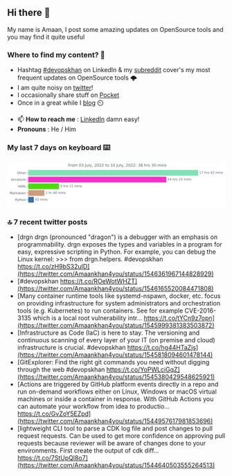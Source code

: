 <!--- [![Hits](https://hits.seeyoufarm.com/api/count/incr/badge.svg?url=https%3A%2F%2Fgithub.com%2Fakhan4u%2Fhit-counter&count_bg=%2379C83D&title_bg=%23555555&icon=&icon_color=%23E7E7E7&title=visits&edge_flat=false)](https://hits.seeyoufarm.com) --->

## Hi there 👋

My name is Amaan, I post some amazing updates on OpenSource tools and you may find it quite useful

### Where to find my content? 🤔

* Hashtag [#devopskhan](https://www.linkedin.com/feed/hashtag/devopskhan/) on LinkedIn & my [subreddit](https://www.reddit.com/r/devopskhan/) cover's my most frequent updates on OpenSource tools 🌩️
* I am quite noisy on [twitter](https://twitter.com/Amaankhan4you)!
* I occasionally share stuff on [Pocket](https://getpocket.com/@ej6g8d1dp2829A16a9Tf5d4T6bAMp3d8791rejDe86yem3bm4e14ex4fT4dluk29)
* Once in a great while I [blog](https://linuxparrot.com/) ⏲️


- 📫 **How to reach me** : [LinkedIn](https://www.linkedin.com/in/amaan-khan-linux-ninja) damn easy!
- **Pronouns** : He / Him

### My last 7 days on keyboard ⌨️

<img src="https://github.com/akhan4u/akhan4u/blob/main/images/stat.svg" alt="Amaan's Wakatime Activity!"/>

### 🔝 7 recent twitter posts
<!-- DEVDOJO:START -->
- [drgn drgn &lpar;pronounced &quot;dragon&quot;&rpar; is a debugger with an emphasis on programmability. drgn exposes the types and variables in a program for easy, expressive scripting in Python. For example, you can debug the Linux kernel: &gt;&gt;&gt; from drgn.helpers. #devopskhan https://t.co/zH9bS32uID](https://twitter.com/Amaankhan4you/status/1546361967144828929)
- [#devopskhan https://t.co/ROeWotWHZT](https://twitter.com/Amaankhan4you/status/1546165520084471808)
- [Many container runtime tools like systemd-nspawn, docker, etc. focus on providing infrastructure for system administrators and orchestration tools &lpar;e.g. Kubernetes&rpar; to run containers. See for example CVE-2016-3135 which is a local root vulnerability intr… https://t.co/tYCn9z7opn](https://twitter.com/Amaankhan4you/status/1545999381383503872)
- [Infrastructure as Code &lpar;IaC&rpar; is here to stay. The versioning and continuous scanning of every layer of your IT &lpar;on premise and cloud&rpar; infrastructure is crucial. #devopskhan https://t.co/hg44HTaZjs](https://twitter.com/Amaankhan4you/status/1545818094601478144)
- [GitExplorer: Find the right git commands you need without digging through the web #devopskhan https://t.co/YoPWLciGqZ](https://twitter.com/Amaankhan4you/status/1545380429548625921)
- [Actions are triggered by GitHub platform events directly in a repo and run on-demand workflows either on Linux, Windows or macOS virtual machines or inside a container in response. With GitHub Actions you can automate your workflow from idea to productio… https://t.co/GvZoY5EZpd](https://twitter.com/Amaankhan4you/status/1544957617981853696)
- [lightweight CLI tool to parse a CDK log file and post changes to pull request requests. Can be used to get more confidence on approving pull requests because reviewer will be aware of changes done to your environments. First create the output of cdk diff… https://t.co/7StUpQl8o7](https://twitter.com/Amaankhan4you/status/1544640503555264513)
<!-- DEVDOJO:END -->

<!-- ![Amaan's GitHub stats](https://github-readme-stats.vercel.app/api?username=akhan4u&count_private=true&show_icons=true&hide=contribs) -->
